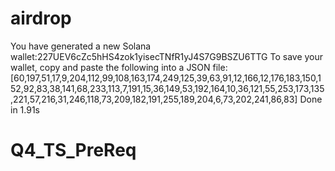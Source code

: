 # airdrop
You have generated a new Solana wallet:227UEV6cZc5hHS4zok1yisecTNfR1yJ4S7G9BSZU6TTG
To save your wallet, copy and paste the following into a JSON file: [60,197,51,17,9,204,112,99,108,163,174,249,125,39,63,91,12,166,12,176,183,150,152,92,83,38,141,68,233,113,7,191,15,36,149,53,192,164,10,36,121,55,253,173,135,221,57,216,31,246,118,73,209,182,191,255,189,204,6,73,202,241,86,83]
Done in 1.91s
# Q4_TS_PreReq
